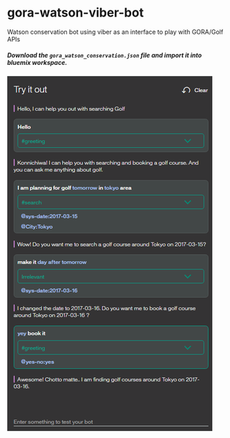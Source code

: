 # gora-watson-viber-bot
Watson conservation bot using viber as an interface to play with GORA/Golf APIs


##### Download the `gora_watson_conservation.json` file and import it into bluemix workspace.

![screenshot_bot](https://github.com/akshaykale/gora-watson-viber-bot/blob/master/screenshot.png)
